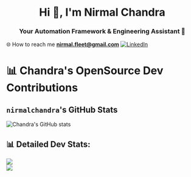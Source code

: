 <h1 align="center">Hi 👋, I'm Nirmal Chandra</h1>
<h3 align="center">Your Automation Framework & Engineering Assistant 💫</h3>

🌐 How to reach me **nirmal.fleet@gmail.com** [![LinkedIn](https://img.shields.io/badge/LinkedIn-%230077B5.svg?logo=linkedin&logoColor=white)](https://linkedin.com/in/ncnayak)

# 📊 Chandra's OpenSource Dev Contributions
## `nirmalchandra`'s GitHub Stats
![Chandra's GitHub stats](https://github-readme-stats.vercel.app/api?include_all_commits=true&username=nirmalchandra&show_icons=true&theme=radical&hide_rank=true&hide=stars)

<!--
# 📊 Chandra's OpenSource DevOps/GitOps Contributions
![Chandra's GitHub stats](https://github-readme-stats.vercel.app/api?include_all_commits=true&username=nirmalchandra&show_icons=true&theme=radical&hide_rank=true&hide=stars)
-->

## 📊 Detailed Dev Stats:
![](https://github-readme-streak-stats.herokuapp.com/?user=nirmalchandra&theme=vision-friendly-dark&hide_border=false)<br/>
![](https://github-readme-stats.vercel.app/api/top-langs/?username=nirmalchandra&theme=vision-friendly-dark&hide_border=false&include_all_commits=true&count_private=false&layout=compact)

<!--
## 📊 Detailed Ops Stats:
![](https://github-readme-streak-stats.herokuapp.com/?user=nirmalchandra&theme=vision-friendly-dark&hide_border=false)<br/>
![](https://github-readme-stats.vercel.app/api/top-langs/?username=nirmalchandra&theme=vision-friendly-dark&hide_border=false&include_all_commits=true&count_private=false&layout=compact)
-->

<!--
**nirmalchandra/nirmalchandra** is a ✨ _special_ ✨ repository because its `README.md` (this file) appears on your GitHub profile.

Here are some ideas to get you started:

- 🔭 I’m currently working on ...
- 🌱 I’m currently learning ...
- 👯 I’m looking to collaborate on ...
- 🤔 I’m looking for help with ...
- 💬 Ask me about ...
- 📫 How to reach me: ...
- 😄 Pronouns: ...
- ⚡ Fun fact: ...
-->
